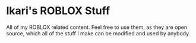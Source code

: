 # Ikari's ROBLOX Stuff
All of my ROBLOX related content. Feel free to use them, as they are open source, which all of the stuff I make can be modified and used by anybody.
